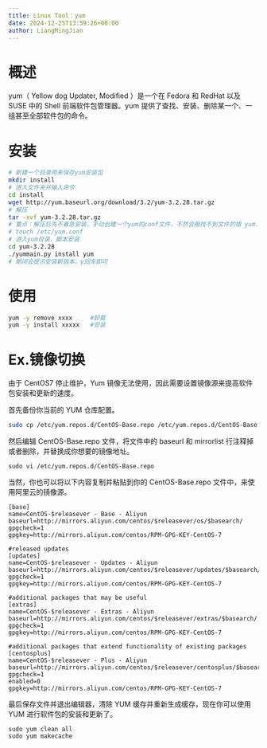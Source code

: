 ```yaml
---
title: Linux Tool：yum
date: 2024-12-25T13:59:26+08:00
author: LiangMingJian
---
```


# 概述

yum（ Yellow dog Updater, Modified ）是一个在 Fedora 和 RedHat 以及 SUSE 中的 Shell 前端软件包管理器。yum 提供了查找、安装、删除某一个、一组甚至全部软件包的命令。

# 安装

```bash
# 新建一个目录用来保存yum安装包 
mkdir install
# 进入文件夹并输入命令
cd install
wget http://yum.baseurl.org/download/3.2/yum-3.2.28.tar.gz
# 解压
tar -xvf yum-3.2.28.tar.gz
# 重点：解压后先不着急安装，手动创建一个yum的conf文件，不然会报找不到文件的错 yum.cli:Config Error: Error accessing file for config file:///etc/
# touch /etc/yum.conf
# 进入yum目录，脚本安装
cd yum-3.2.28
./yummain.py install yum
# 期间会提示安装新版本，y回车即可
```

# 使用

```bash
yum -y remove xxxx     #卸载
yum -y install xxxxx   #安装
```

# Ex.镜像切换

由于 CentOS7 停止维护，Yum 镜像无法使用，因此需要设置镜像源来提高软件包安装和更新的速度。

首先备份你当前的 YUM 仓库配置。

```sh
sudo cp /etc/yum.repos.d/CentOS-Base.repo /etc/yum.repos.d/CentOS-Base.repo.backup
```

然后编辑 CentOS-Base.repo 文件，将文件中的 baseurl 和 mirrorlist 行注释掉或者删除，并替换成你想要的镜像地址。

```shell
sudo vi /etc/yum.repos.d/CentOS-Base.repo
```

当然，你也可以将以下内容复制并粘贴到你的 CentOS-Base.repo 文件中，来使用阿里云的镜像源。

```
[base]
name=CentOS-$releasever - Base - Aliyun
baseurl=http://mirrors.aliyun.com/centos/$releasever/os/$basearch/
gpgcheck=1
gpgkey=http://mirrors.aliyun.com/centos/RPM-GPG-KEY-CentOS-7
 
#released updates 
[updates]
name=CentOS-$releasever - Updates - Aliyun
baseurl=http://mirrors.aliyun.com/centos/$releasever/updates/$basearch/
gpgcheck=1
gpgkey=http://mirrors.aliyun.com/centos/RPM-GPG-KEY-CentOS-7
 
#additional packages that may be useful
[extras]
name=CentOS-$releasever - Extras - Aliyun
baseurl=http://mirrors.aliyun.com/centos/$releasever/extras/$basearch/
gpgcheck=1
gpgkey=http://mirrors.aliyun.com/centos/RPM-GPG-KEY-CentOS-7
 
#additional packages that extend functionality of existing packages
[centosplus]
name=CentOS-$releasever - Plus - Aliyun
baseurl=http://mirrors.aliyun.com/centos/$releasever/centosplus/$basearch/
gpgcheck=1
enabled=0
gpgkey=http://mirrors.aliyun.com/centos/RPM-GPG-KEY-CentOS-7
```

最后保存文件并退出编辑器，清除 YUM 缓存并重新生成缓存，现在你可以使用 YUM 进行软件包的安装和更新了。

```shell
sudo yum clean all
sudo yum makecache
```
